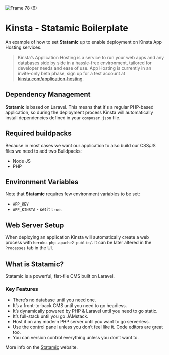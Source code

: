 ![Frame 78 (6)](https://user-images.githubusercontent.com/2342458/194182219-586adce1-9fa5-456f-bc8b-79624adfa21e.png)
# Kinsta - Statamic Boilerplate

An example of how to set **Statamic** up to enable deployment on Kinsta App Hosting services.

> Kinsta’s Application Hosting is a service to run your web apps and any databases side by side in a hassle-free environment, tailored for developer needs and ease of use. App Hosting is currently in an invite-only beta phase, sign up for a test account at [kinsta.com/application-hosting](https://kinsta.com/application-hosting/).

## Dependency Management
**Statamic** is based on Laravel. This means that it's a regular PHP-based application, so during the deployment process Kinsta will automatically install dependencies defined in your `composer.json` file.

## Required buildpacks
Because in most cases we want our application to also build our CSS/JS files we need to add two Buildpacks:
- Node JS
- PHP

## Environment Variables
Note that **Statamic** requires few environment variables to be set:
- `APP_KEY`
- `APP_KINSTA` - set it `true`.

## Web Server Setup
When deploying an application Kinsta will automatically create a web process with `heroku-php-apache2 public/`. It can be later altered in the `Processes` tab in the UI.

## What is Statamic?
Statamic is a powerful, flat-file CMS built on Laravel.

### Key Features
- There’s no database until you need one.
- It’s a front-to-back CMS until you need to go headless.
- It’s dynamically powered by PHP & Laravel until you need to go static.
- It’s full-stack until you go JAMstack.
- Host it on any modern PHP server until you want to go serverless.
- Use the control panel unless you don’t feel like it. Code editors are great too.
- You can version control everything unless you don’t want to.

More info on the [Statamic](https://statamic.com/) website.
